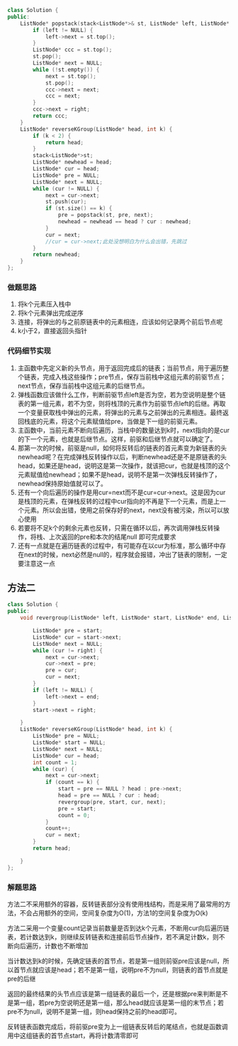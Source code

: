 ```c++
class Solution {
public:
	ListNode* popstack(stack<ListNode*>& st, ListNode* left, ListNode* right) {
		if (left != NULL) {
			left->next = st.top();
		}
		ListNode* ccc = st.top();
		st.pop();
		ListNode* next = NULL;
		while (!st.empty()) {
			next = st.top();
			st.pop();
			ccc->next = next;
			ccc = next;
		}
		ccc->next = right;
		return ccc;
	}
	ListNode* reverseKGroup(ListNode* head, int k) {
		if (k < 2) {
			return head;
		}
		stack<ListNode*>st;
		ListNode* newhead = head;
		ListNode* cur = head;
		ListNode* pre = NULL;
		ListNode* next = NULL;
		while (cur != NULL) {
			next = cur->next;
			st.push(cur);
			if (st.size() == k) {
				pre = popstack(st, pre, next);
				newhead = newhead == head ? cur : newhead;
			}
			cur = next;
			//cur = cur->next;此处没想明白为什么会出错，先跳过
		}
		return newhead;
	}
};
```

### 做题思路

1. 将k个元素压入栈中
2. 将k个元素弹出完成逆序
3. 连接，将弹出的与之前原链表中的元素相连，应该如何记录两个前后节点呢
4. k小于2，直接返回头指针

### 代码细节实现

1. 主函数中先定义新的头节点，用于返回完成后的链表；当前节点，用于遍历整个链表，完成入栈这些操作；pre节点，保存当前栈中这组元素的前驱节点；next节点，保存当前栈中这组元素的后继节点。
2. 弹栈函数应该做什么工作，判断前驱节点left是否为空，若为空说明是整个链表的第一组元素，若不为空，则将栈顶的元素作为前驱节点left的后继。再取一个变量获取栈中弹出的元素，将弹出的元素与之前弹出的元素相连。最终返回栈底的元素，将这个元素赋值给pre，当做是下一组的前驱元素。
3. 主函数中，当前元素不断向后遍历，当栈中的数量达到k时，next指向的是cur的下一个元素，也就是后继节点。这样，前驱和后继节点就可以确定了。
4. 那第一次的时候，前驱是null，如何将反转后的链表的首元素变为新链表的头newhead呢？在完成弹栈反转操作以后，判断newhead还是不是原链表的头head，如果还是head，说明这是第一次操作，就该把cur，也就是栈顶的这个元素赋值给newhead；如果不是head，说明不是第一次弹栈反转操作了，newhead保持原始值就可以了。
5. 还有一个向后遍历的操作是用cur=next而不是cur=cur->next。这是因为cur是栈顶的元素，在弹栈反转的过程中cur指向的不再是下一个元素，而是上一个元素。所以会出错，使用之前保存好的next，next没有被污染，所以可以放心使用
6. 若要将不足k个的剩余元素也反转，只需在循环以后，再次调用弹栈反转操作，将栈、上次返回的pre和本次的结尾null 即可完成要求
7. 还有一点就是在遍历链表的过程中，有可能存在以cur为标准，那么循环中存在next的时候，next必然是null的，程序就会报错，冲出了链表的限制，一定要注意这一点

## 方法二

```c++
class Solution {
public:
	void revergroup(ListNode* left, ListNode* start, ListNode* end, ListNode* right) {

		ListNode* pre = start;
		ListNode* cur = start->next;
		ListNode* next = NULL;
		while (cur != right) {
			next = cur->next;
			cur->next = pre;
			pre = cur;
			cur = next;
		}
		if (left != NULL) {
			left->next = end;
		}
		start->next = right;

	}
	ListNode* reverseKGroup(ListNode* head, int k) {
		ListNode* pre = NULL;
		ListNode* start = NULL;
		ListNode* next = NULL;
		ListNode* cur = head;
		int count = 1;
		while (cur) {
			next = cur->next;
			if (count == k) {
				start = pre == NULL ? head : pre->next;
				head = pre == NULL ? cur : head;
				revergroup(pre, start, cur, next);
				pre = start;
				count = 0;
			}
			count++;
			cur = next;
		}
		return head;

	}
};
```

### 解题思路

方法二不采用额外的容器，反转链表部分没有使用栈结构，而是采用了最常用的方法，不会占用额外的空间，空间复杂度为O(1)，方法1的空间复杂度为O(k)

方法二采用一个变量count记录当前数量是否到达k个元素，不断用cur向后遍历链表，若计数达到k，则继续反转链表和连接前后节点操作，若不满足计数k，则不断向后遍历，计数也不断增加

当计数达到k的时候，先确定链表的首节点，若是第一组则前驱pre应该是null，所以首节点就应该是head；若不是第一组，说明pre不为null，则链表的首节点就是pre的后继

返回的最终结果的头节点应该是第一组链表的最后一个，还是根据pre来判断是不是第一组，若pre为空说明还是第一组，那么head就应该是第一组的末节点；若pre不为null，说明不是第一组，则head保持之前的head即可。

反转链表函数完成后，将前驱pre变为上一组链表反转后的尾结点，也就是函数调用中这组链表的首节点start，再将计数清零即可